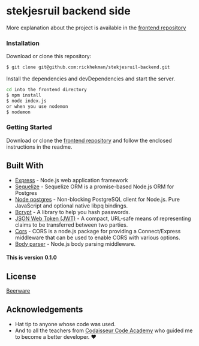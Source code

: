 # stekjesruil backend side 

More explanation about the project is available in the [frontend repository](https://github.com/rickhekman/stekjesruil-frontend)

### Installation

Download or clone this repository:
```sh
$ git clone git@github.com:rickhekman/stekjesruil-backend.git
```
Install the dependencies and devDependencies and start the server.
```sh
cd into the frontend directory
$ npm install
$ node index.js
or when you use nodemon
$ nodemon
```

### Getting Started
Download or clone the [frontend repository](https://github.com/rickhekman/stekjesruil-frontend) and follow the enclosed instructions in the readme.

## Built With

* [Express](https://expressjs.com/) - Node.js web application framework
* [Sequelize](https://sequelize.org/) - Sequelize ORM is a promise-based Node.js ORM for Postgres
* [Node postgres](https://www.npmjs.com/package/pg) - Non-blocking PostgreSQL client for Node.js. Pure JavaScript and optional native libpq bindings.
* [Bcrypt](https://www.npmjs.com/package/bcrypt) - A library to help you hash passwords.
* [JSON Web Token (JWT)](https://tools.ietf.org/html/rfc7519) - A compact, URL-safe means of representing
   claims to be transferred between two parties.
* [Cors](https://www.npmjs.com/package/cors) - CORS is a node.js package for providing a Connect/Express middleware that can be used to enable CORS with various options.
* [Body parser](https://www.npmjs.com/package/body-parser) - Node.js body parsing middleware.

#### This is version 0.1.0  

License
----
[Beerware](https://en.wikipedia.org/wiki/Beerware)

## Acknowledgements

* Hat tip to anyone whose code was used.
* And to all the teachers from [Codaisseur Code Academy](https://codaisseur.com/) who guided me to become a better developer. :heart:
